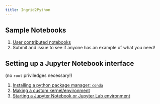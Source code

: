 ```yaml
---
title: Ingrid2Python
---
```


## Sample Notebooks
1. [User contributed notebooks](https://github.com/ocp-cmdg/ingrid2python/tree/main/notebooks)
2. Submit and issue to see if anyone has an example of what you need!

## Setting up a Jupyter Notebook interface
(no `root` priviledges necessary!)
1. [Installing a python package manager: `conda`](https://ocp-cmdg.github.io/ingrid2python/pages/install_conda.html)
2. [Making a custom kernel/environment](https://ocp-cmdg.github.io/ingrid2python/pages/user_environment.html)
3. [Starting a Jupyter Notebook or Jupyter Lab environment](https://ocp-cmdg.github.io/ingrid2python/pages/JupyterWithTunnel.html)
